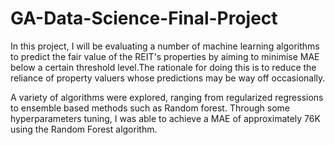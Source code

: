 # GA-Data-Science-Final-Project

In this project, I will be evaluating a number of machine learning algorithms to predict the fair value of the REIT's properties by aiming to minimise MAE below a certain threshold level.The rationale for doing this is to reduce the reliance of property valuers whose predictions may be way off occasionally.

A variety of algorithms were explored, ranging from regularized regressions to ensemble based methods such as Random forest. Through some hyperparameters tuning, I was able to achieve a MAE of approximately 76K using the Random Forest algorithm.
